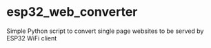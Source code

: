 # esp32_web_converter
Simple Python script to convert single page websites to be served by ESP32 WiFi client
